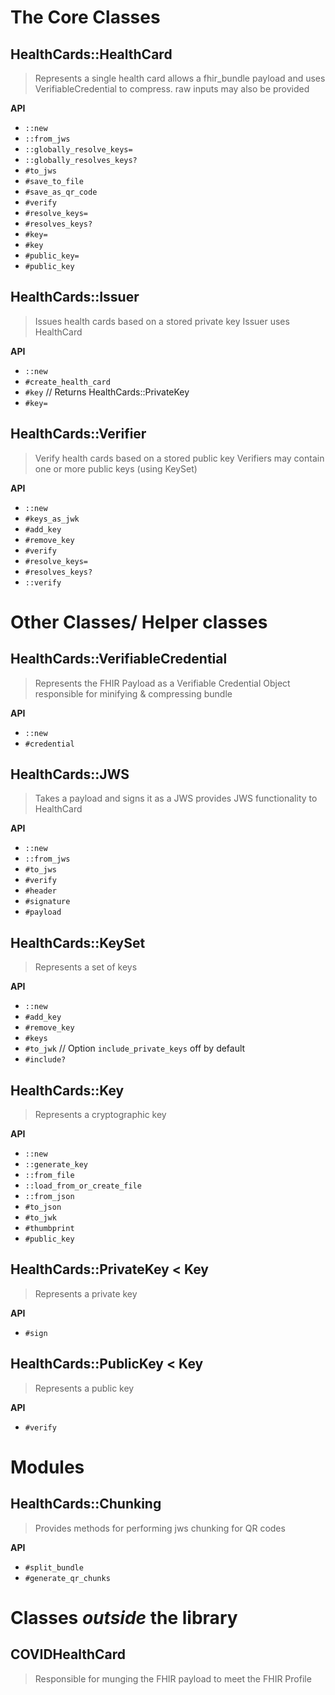 # The Core Classes

## HealthCards::HealthCard
> Represents a single health card
> allows a fhir_bundle payload and uses VerifiableCredential to compress. raw inputs may also be provided

**API**
- `::new`
- `::from_jws`
- `::globally_resolve_keys=`
- `::globally_resolves_keys?`
- `#to_jws`
- `#save_to_file`
- `#save_as_qr_code`
- `#verify`
- `#resolve_keys=`
- `#resolves_keys?`
- `#key=`
- `#key`
- `#public_key=`
- `#public_key`

## HealthCards::Issuer
> Issues health cards based on a stored private key
> Issuer uses HealthCard

**API**
- `::new`
- `#create_health_card`
- `#key` // Returns HealthCards::PrivateKey
- `#key=`

## HealthCards::Verifier
> Verify health cards based on a stored public key
> Verifiers may contain one or more public keys (using KeySet)

**API**
- `::new`
- `#keys_as_jwk`
- `#add_key`
- `#remove_key`
- `#verify`
- `#resolve_keys=`
- `#resolves_keys?`
- `::verify`


# Other Classes/ Helper classes

## HealthCards::VerifiableCredential
> Represents the FHIR Payload as a Verifiable Credential Object responsible
> for minifying & compressing bundle

**API**
- `::new`
- `#credential`


## HealthCards::JWS
> Takes a payload and signs it as a JWS provides JWS functionality to HealthCard

**API**
- `::new`
- `::from_jws`
- `#to_jws`
- `#verify`
- `#header`
- `#signature`
- `#payload`

## HealthCards::KeySet
> Represents a set of keys

**API**
- `::new`
- `#add_key`
- `#remove_key`
- `#keys`
- `#to_jwk` // Option `include_private_keys` off by default
- `#include?`

## HealthCards::Key
> Represents a cryptographic key

**API**
- `::new`
- `::generate_key`
- `::from_file`
- `::load_from_or_create_file`
- `::from_json`
- `#to_json`
- `#to_jwk`
- `#thumbprint`
- `#public_key`

## HealthCards::PrivateKey < Key
> Represents a private key

**API**
- `#sign`

## HealthCards::PublicKey < Key
> Represents a public key

**API**
- `#verify`

# Modules

## HealthCards::Chunking
> Provides methods for performing jws chunking for QR codes

**API**
- `#split_bundle`
- `#generate_qr_chunks`


# Classes *outside* the library

## COVIDHealthCard
> Responsible for munging the FHIR payload to meet the FHIR Profile
